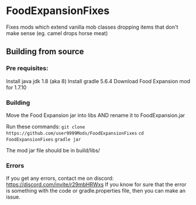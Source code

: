 # FoodExpansionFixes
Fixes mods which extend vanilla mob classes dropping items that don't make sense (eg. camel drops horse meat)

## Building from source

### Pre requisites:
Install java jdk 1.8 (aka 8) 
Install gradle 5.6.4
Download Food Expansion mod for 1.7.10

### Building
Move the Food Expansion jar into libs AND rename it to FoodExpansion.jar

Run these commands:
`git clone https://github.com/user9999Mods/FoodExpansionFixes`
`cd FoodExpansionFixes`
`gradle jar`


The mod jar file should be in build/libs/


### Errors

If you get any errors, contact me on discord: https://discord.com/invite/r29mbHRWxs
If you know for sure that the error is something with the code or gradle.properties file, then you can make an issue.
